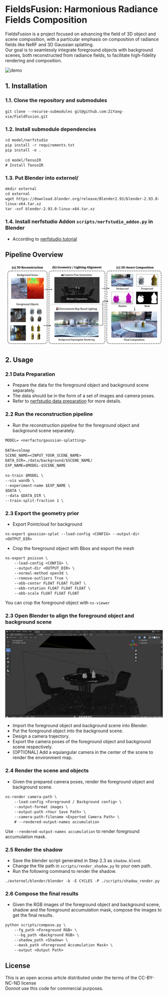 # FieldsFusion: Harmonious Radiance Fields Composition

FieldsFusion is a project focused on advancing the field of 3D object and scene composition, with a particular emphasis on composition of radiance fields like NeRF and 3D Gaussian splatting.   
Our goal is to seamlessly integrate foreground objects with background scenes, both reconstructed from radiance fields, to facilitate high-fidelity rendering and composition. 
  

![demo](/assets/demo.gif)

## 1. Installation

### 1.1. Clone the repository and submodules
```shell
git clone --recurse-submodules git@github.com:ZiYang-xie/FieldFusion.git
```

### 1.2. Install submodule dependencies
```shell
cd model/nerfstudio
pip install -r requirements.txt
pip install -e .

cd model/TensoIR
# Install TensoIR
```

###  1.3. Put Blender into externel/
```shell
mkdir external
cd external
wget https://download.blender.org/release/Blender2.93/blender-2.93.0-linux-x64.tar.xz
tar -xvf blender-2.93.0-linux-x64.tar.xz
```

###  1.4. Install nerfstudio Addon `scripts/nerfstudio_addon.py` in Blender 
- According to [nerfstudio tutorial](https://docs.nerf.studio/extensions/blender_addon.html)

## Pipeline Overview
![pipeline](/assets/pipeline.png)

## 2. Usage

### 2.1 Data Preparation
- Prepare the data for the foreground object and background scene separately.
- The data should be in the form of a set of images and camera poses.
- Refer to [nerfstudio data preparation](https://docs.nerf.studio/quickstart/custom_dataset.html) for more details.

### 2.2 Run the reconstruction pipeline
- Run the reconstruction pipeline for the foreground object and background scene separately.
```shell
MODEL= <nerfacto/gaussian-splatting>

DATA=colmap
SCENE_NAME=<INPUT_YOUR_SCENE_NAME>
DATA_DIR=./data/background/$SCENE_NAME/
EXP_NAME=$MODEL-$SCENE_NAME

ns-train $MODEL \
--vis wandb \
--experiment-name $EXP_NAME \
$DATA \
--data $DATA_DIR \
--train-split-fraction 1 \
```

### 2.3 Export the geometry prior
- Export Pointcloud for background
```shell
ns-export gaussian-splat --load-config <CONFIG> --output-dir <OUTPUT_DIR>
```

- Crop the foreground object with Bbox and export the mesh
```shell
ns-export poisson \
    --load-config <CONFIG> \
    --output-dir <OUTPUT_DIR> \
    --normal-method open3d \
    --remove-outliers True \
    --obb-center FLOAT FLOAT FLOAT \
    --obb-rotation FLOAT FLOAT FLOAT \
    --obb-scale FLOAT FLOAT FLOAT
```

You can crop the foreground object with `ns-viewer`

### 2.3 Open Blender to align the foreground object and background scene
![blender](/assets/blender.png)
- Import the foreground object and background scene into Blender.
- Put the foreground object into the background scene.
- Design a camera trajectory.
- Export the camera poses of the foreground object and background scene respectively.
- [OPTIONAL] Add a equiangular camera in the center of the scene to render the environment map.

### 2.4 Render the scene and objects
- Given the prepared camera poses, render the foreground object and background scene.

```shell
ns-render camera-path \
    --load-config <Foreground / Background config> \
    --output-format images \
    --output-path <Your Save Path> \
    --camera-path-filename <Exported Camera Path> \
    # --rendered-output-names accumulation 
```

Use `--rendered-output-names accumulation` to render foreground accumulation mask.

### 2.5 Render the shadow
- Save the blender script generated in Step 2.3 as `shadow.blend`.
- Change the file path in `scripts/render_shadow.py` to your own path.
- Run the following command to render the shadow.
```shell
./externel/blender/blender -b -E CYCLES -P ./scripts/shadow_render.py 
```

### 2.6 Compose the final results
- Given the RGB images of the foreground object and background scene, shadow and the foreground accumulation mask, compose the images to get the final results.

```shell
python scripts/compose.py \
    --fg_path <Foreground RGB> \
    ---bg_path <Background RGB> \
    --shadow_path <Shadow> \
    --mask_path <Foreground Accumulation Mask> \
    --output <Output Path>
```

## License
This is an open access article distributed under the terms of the CC-BY-NC-ND license  
Donnot use this code for commercial purposes. 

